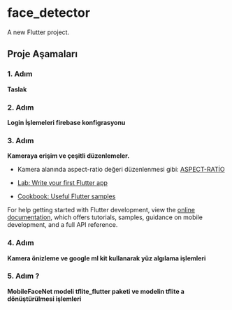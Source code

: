 # face_detector

A new Flutter project.

## Proje Aşamaları 
### 1. Adım
**Taslak**
### 2. Adım
**Login İşlemeleri firebase konfigrasyonu**
### 3. Adım 
**Kameraya erişim ve çeşitli düzenlemeler.**
- Kamera alanında aspect-ratio değeri düzenlenmesi gibi: [ASPECT-RATİO](https://docs.regulaforensics.com/develop/doc-reader-sdk/mobile/images/ios-camera-frame.webp)

- [Lab: Write your first Flutter app](https://docs.flutter.dev/get-started/codelab)
- [Cookbook: Useful Flutter samples](https://docs.flutter.dev/cookbook)

For help getting started with Flutter development, view the
[online documentation](https://docs.flutter.dev/), which offers tutorials,
samples, guidance on mobile development, and a full API reference.
### 4. Adım 
**Kamera önizleme ve google ml kit kullanarak yüz algılama işlemleri**
### 5. Adım ?
**MobileFaceNet modeli tflite_flutter paketi ve modelin tflite a dönüştürülmesi işlemleri**
